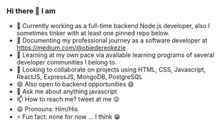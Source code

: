 ### Hi there 👋 I am

<!--
**okezieobi/okezieobi** is a ✨ _special_ ✨ repository because its `README.md` (this file) appears on your GitHub profile.

Here are some ideas to get you started:
-->

- 🔭 Currently working as a full-time backend Node.js developer, also I sometimes tinker with at least one pinned repo below.
- :file_folder: Documenting my professional journey as a software developer at https://medium.com/@obiedereokezie
- 🌱 Learning at my own pace via available learning programs of several developer communities I belong to.
- 👯 Looking to collaborate on projects using HTML, CSS, Javascript, ReactJS, ExpressJS, MongoDB, PostgreSQL
- 😄 Also open to backend opportunities 😄
- 💬 Ask me about anything javascript
- 📫 How to reach me? tweet at me :stuck_out_tongue_winking_eye:
- 😄 Pronouns: Him/His
- ⚡ Fun fact: none for now ... I think :grin:
